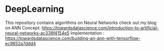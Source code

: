 # DeepLearning
This repository contains algorithms on Neural Networks
check out my blog on ANN
Concept: https://towardsdatascience.com/introduction-to-artificial-neural-networks-ac338f4154e5
Implementation : https://towardsdatascience.com/building-an-ann-with-tensorflow-ec9652a7ddd4
